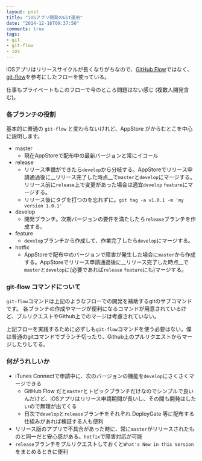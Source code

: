 ```yaml
---
layout: post
title: "iOSアプリ開発のGit運用"
date: "2014-12-16T09:37:50"
comments: true
tags: 
- git
- git-flow
- ios
---
```


iOSアプリはリリースサイクルが長くなりがちなので、[GitHub Flow](https://gist.github.com/Gab-km/3705015)ではなく、[git-flow](http://danielkummer.github.io/git-flow-cheatsheet/index.ja_JP.html)を参考にしたフローを使っている。

<!--more-->

仕事もプライベートもこのフローで今のところ問題はない感じ (複数人開発含む)。

### 各ブランチの役割

基本的に普通の `git-flow` と変わらないけれど、AppStore がからむとこを中心に説明します。

- master
  - 現在AppStoreで配布中の最新バージョンと常にイコール
- release
  - リリース準備ができたら`develop`から分岐する。AppStoreでリリース申請通過後に__リリース完了した時点__で`master`と`develop`にマージする。リリース前に`release`上で変更があった場合は適宜`develop` `feature`にマージする。
  - リリース後にタグを打つのを忘れずに。`git tag -a v1.0.1 -m 'my version 1.0.1'`
- develop
  - 開発ブランチ。次期バージョンの要件を満たしたら`release`ブランチを作成する。
- feature
  - `develop`ブランチから作成して、作業完了したら`develop`にマージする。
- hotfix
  - AppStoreで配布中のバージョンで障害が発生した場合に`master`から作成する。AppStoreでリリース申請通過後に__リリース完了した時点__で`master`と`develop`に(必要であれば`release` `feature`にも)マージする。

### git-flow コマンドについて

`git-flow`コマンドは上記のようなフローでの開発を補助するgitのサブコマンドです。
各ブランチの作成やマージが便利になるコマンドが用意されているけど、プルリクエストやGithub上でのマージは考慮されていない。

上記フローを実践するために必ずしも`git-flow`コマンドを使う必要はない。僕は普通のgitコマンドでブランチ切ったり、Github上のプルリクエストからマージしたりしてる。

### 何がうれしいか

- iTunes Connectで申請中に、次のバージョンの機能を`develop`にさくさくマージできる
  - GitHub Flow だと`master`とトピックブランチだけなのでシンプルで良いんだけど、iOSアプリはリリース申請期間が長いし、その間も開発はしたいので無理が出てくる
  - 日次で`develop`と`release`ブランチをそれぞれ DeployGate 等に配布する仕組みがあれば検証する人も便利
- リリース版のアプリで不具合があった時に、常に`master`がリリースされたものと同一だと安心感がある。`hotfix`で障害対応が可能
- `release`ブランチをプルリクエストしておくと`What's New in this Version`をまとめるときに便利

